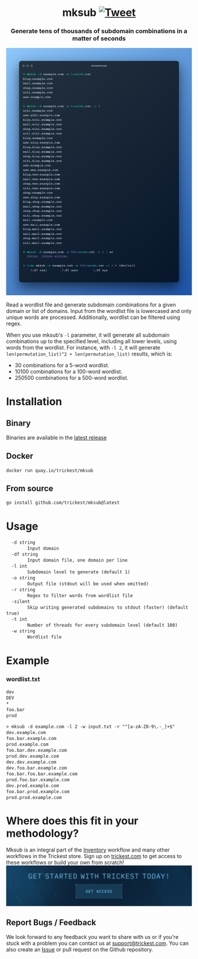 <h1 align="center">mksub <a href="https://twitter.com/intent/tweet?text=mksub%20-%20Generate%20tens%20of%20thousands%20of%20subdomain%20combinations%20in%20a%20matter%20of%20seconds%0Ahttps%3A%2F%2Fgithub.com%2Ftrickest%2Fmksub&hashtags=bugbounty,bugbountytips,infosec"><img src="https://img.shields.io/badge/Tweet--lightgrey?logo=twitter&style=social" alt="Tweet" height="20"/></a></h1>
<h3 align="center">Generate tens of thousands of subdomain combinations in a matter of seconds</h3>

![mksub](mksub.png "mksub")

Read a wordlist file and generate subdomain combinations for a given domain or list of domains. Input from the wordlist file is lowercased and only unique words are processed. Additionally, wordlist can be filtered using regex.

When you use mksub's `-l` parameter, it will generate all subdomain combinations up to the specified level, including all lower levels, using words from the wordlist. For instance, with `-l 2`, it will generate `len(permutation_list)^2 + len(permutation_list)` results, which is:
- 30 combinations for a 5-word wordlist.
- 10100 combinations for a 100-word wordlist. 
- 250500 combinations for a 500-word wordlist.

# Installation

## Binary
Binaries are available in the [latest release](https://github.com/trickest/mksub/releases/latest)

## Docker
```
docker run quay.io/trickest/mksub
```

## From source
```
go install github.com/trickest/mksub@latest
```

# Usage
```
  -d string
        Input domain
  -df string
        Input domain file, one domain per line
  -l int
        Subdomain level to generate (default 1)
  -o string
        Output file (stdout will be used when omitted)
  -r string
        Regex to filter words from wordlist file
  -silent
        Skip writing generated subdomains to stdout (faster) (default true)
  -t int
        Number of threads for every subdomain level (default 100)
  -w string
        Wordlist file
```

# Example
### wordlist.txt
```
dev
DEV
*
foo.bar
prod
```
```shell script
> mksub -d example.com -l 2 -w input.txt -r "^[a-zA-Z0-9\.-_]+$"
dev.example.com
foo.bar.example.com
prod.example.com
foo.bar.dev.example.com
prod.dev.example.com
dev.dev.example.com
dev.foo.bar.example.com
foo.bar.foo.bar.example.com
prod.foo.bar.example.com
dev.prod.example.com
foo.bar.prod.example.com
prod.prod.example.com
```
# Where does this fit in your methodology?
Mksub is an integral part of the [Inventory](https://github.com/trickest/inventory) workflow and many other workflows in the Trickest store. Sign up on [trickest.com](https://trickest.com) to get access to these workflows or build your own from scratch!
[<img src="./banner.png" />](https://trickest-access.paperform.co/)
## Report Bugs / Feedback
We look forward to any feedback you want to share with us or if you're stuck with a problem you can contact us at [support@trickest.com](mailto:support@trickest.com). You can also create an [Issue](https://github.com/trickest/mksub/issues/new) or pull request on the Github repository.

